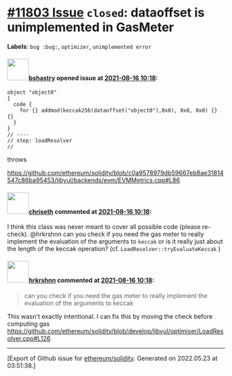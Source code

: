# [\#11803 Issue](https://github.com/ethereum/solidity/issues/11803) `closed`: dataoffset is unimplemented in GasMeter
**Labels**: `bug :bug:`, `optimizer`, `unimplemented error`


#### <img src="https://avatars.githubusercontent.com/u/2388185?v=4" width="50">[bshastry](https://github.com/bshastry) opened issue at [2021-08-16 10:18](https://github.com/ethereum/solidity/issues/11803):

```
object "object0"
{
  code {
    for {} addmod(keccak256(dataoffset("object0"),0x0), 0x0, 0x0) {} {}
  }
}
// ----
// step: loadResolver
//
```

throws

https://github.com/ethereum/solidity/blob/c0a9578979db59667eb8ae31814547c86ba95453/libyul/backends/evm/EVMMetrics.cpp#L86

#### <img src="https://avatars.githubusercontent.com/u/9073706?v=4" width="50">[chriseth](https://github.com/chriseth) commented at [2021-08-16 10:18](https://github.com/ethereum/solidity/issues/11803#issuecomment-908305725):

I think this class was never meant to cover all possible code (please re-check). @hrkrshnn can you check if you need the gas meter to really implement the evaluation of the arguments to `keccak` or is it really just about the length of the keccak operation? (cf. `LoadResolver::tryEvaluateKeccak` )

#### <img src="https://avatars.githubusercontent.com/u/13174375?u=52d702cb6bec53b561afa293cf9cd53ef7a63924&v=4" width="50">[hrkrshnn](https://github.com/hrkrshnn) commented at [2021-08-16 10:18](https://github.com/ethereum/solidity/issues/11803#issuecomment-913515670):

> can you check if you need the gas meter to really implement the evaluation of the arguments to keccak

This wasn't exactly intentional. I can fix this by moving the check before computing gas https://github.com/ethereum/solidity/blob/develop/libyul/optimiser/LoadResolver.cpp#L126


-------------------------------------------------------------------------------



[Export of Github issue for [ethereum/solidity](https://github.com/ethereum/solidity). Generated on 2022.05.23 at 03:51:38.]

